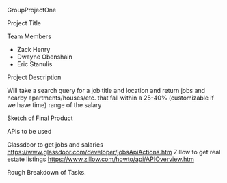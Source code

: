 GroupProjectOne

Project Title

Team Members

* Zack Henry
* Dwayne Obenshain
* Eric Stanulis

Project Description

Will take a search query for a job title and location and return jobs and nearby apartments/houses/etc. that fall within a 25-40% (customizable if we have time) range of the salary

Sketch of Final Product

APIs to be used

Glassdoor to get jobs and salaries https://www.glassdoor.com/developer/jobsApiActions.htm Zillow to get real estate listings https://www.zillow.com/howto/api/APIOverview.htm

Rough Breakdown of Tasks.

